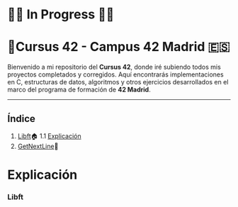 # 🔧🧱 In Progress 🧱🔧
# 🏢Cursus 42 - Campus 42 Madrid 🇪🇸

Bienvenido a mi repositorio del **Cursus 42**, donde iré subiendo todos mis proyectos completados y corregidos. Aquí encontrarás implementaciones en C, estructuras de datos, algoritmos y otros ejercicios desarrollados en el marco del programa de formación de **42 Madrid**.

---
## Índice

1. [Libft]([https://github.com/Fren2804/42Cursus/tree/main/libft](https://github.com/Fren2804/Libft))🏠  
   1.1 [Explicación](#explicacion-libft)  
3. [GetNextLine](https://github.com/Fren2804/42Cursus/tree/main/get_next_line)🏡 

# Explicación

### Libft
